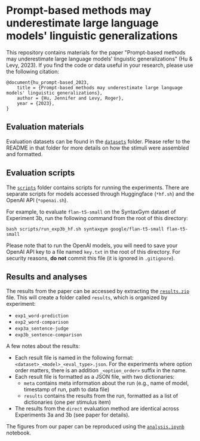 # Prompt-based methods may underestimate large language models' linguistic generalizations

This repository contains materials for the paper
"Prompt-based methods may underestimate large language models' linguistic generalizations" 
(Hu & Levy, 2023). If you find the code or data useful in your research, please use the following citation:

```
@document{hu_prompt-based_2023,
	title = {Prompt-based methods may underestimate large language models' linguistic generalizations},
	author = {Hu, Jennifer and Levy, Roger},
	year = {2023},
}
```

## Evaluation materials

Evaluation datasets can be found in the [`datasets`](datasets) folder.
Please refer to the README in that folder for more details on how the stimuli were assembled and formatted.

## Evaluation scripts

The [`scripts`](scripts) folder contains scripts for running the experiments. 
There are separate scripts for models accessed through Huggingface (`*hf.sh`) and the OpenAI API (`*openai.sh`).

For example, to evaluate `flan-t5-small` on the SyntaxGym dataset of Experiment 3b, run the following command 
from the root of this directory:
```
bash scripts/run_exp3b_hf.sh syntaxgym google/flan-t5-small flan-t5-small
```

Please note that to run the OpenAI models, you will need to save your OpenAI API key to a file named `key.txt`
in the root of this directory. For security reasons, **do not** commit this file (it is ignored in `.gitignore`).


## Results and analyses

The results from the paper can be accessed by extracting the [`results.zip`](results.zip) file.
This will create a folder called `results`, which is organized by experiment:
- `exp1_word-prediction`
- `exp2_word-comparison`
- `exp3a_sentence-judge`
- `exp3b_sentence-comparison`

A few notes about the results:
- Each result file is named in the following format: `<dataset>_<model>_<eval_type>.json`.
  For the experiments where option order matters, there is an addition `_<option_order>` suffix in the name.
- Each result file is formatted as a JSON file, with two dictionaries:
    - `meta` contains meta information about the run (e.g., name of model, timestamp of run, path to data file)
    - `results` contains the results from the run, formatted as a list of dictionaries (one per stimulus item)
- The results from the `direct` evaluation method are identical across Experiments 3a and 3b (see paper for details).

The figures from our paper can be reproduced using the [`analysis.ipynb`](analysis.ipynb) notebook.